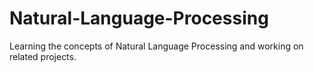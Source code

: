 # Natural-Language-Processing
Learning the concepts of Natural Language Processing and working on related projects.
